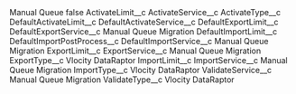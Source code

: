<?xml version="1.0" encoding="UTF-8"?>
<CustomMetadata xmlns="http://soap.sforce.com/2006/04/metadata" xmlns:xsi="http://www.w3.org/2001/XMLSchema-instance" xmlns:xsd="http://www.w3.org/2001/XMLSchema">
    <label>Manual Queue</label>
    <protected>false</protected>
    <values>
        <field>ActivateLimit__c</field>
        <value xsi:nil="true"/>
    </values>
    <values>
        <field>ActivateService__c</field>
        <value xsi:nil="true"/>
    </values>
    <values>
        <field>ActivateType__c</field>
        <value xsi:nil="true"/>
    </values>
    <values>
        <field>DefaultActivateLimit__c</field>
        <value xsi:nil="true"/>
    </values>
    <values>
        <field>DefaultActivateService__c</field>
        <value xsi:nil="true"/>
    </values>
    <values>
        <field>DefaultExportLimit__c</field>
        <value xsi:nil="true"/>
    </values>
    <values>
        <field>DefaultExportService__c</field>
        <value xsi:type="xsd:string">Manual Queue Migration</value>
    </values>
    <values>
        <field>DefaultImportLimit__c</field>
        <value xsi:nil="true"/>
    </values>
    <values>
        <field>DefaultImportPostProcess__c</field>
        <value xsi:nil="true"/>
    </values>
    <values>
        <field>DefaultImportService__c</field>
        <value xsi:type="xsd:string">Manual Queue Migration</value>
    </values>
    <values>
        <field>ExportLimit__c</field>
        <value xsi:nil="true"/>
    </values>
    <values>
        <field>ExportService__c</field>
        <value xsi:type="xsd:string">Manual Queue Migration</value>
    </values>
    <values>
        <field>ExportType__c</field>
        <value xsi:type="xsd:string">Vlocity DataRaptor</value>
    </values>
    <values>
        <field>ImportLimit__c</field>
        <value xsi:nil="true"/>
    </values>
    <values>
        <field>ImportService__c</field>
        <value xsi:type="xsd:string">Manual Queue Migration</value>
    </values>
    <values>
        <field>ImportType__c</field>
        <value xsi:type="xsd:string">Vlocity DataRaptor</value>
    </values>
    <values>
        <field>ValidateService__c</field>
        <value xsi:type="xsd:string">Manual Queue Migration</value>
    </values>
    <values>
        <field>ValidateType__c</field>
        <value xsi:type="xsd:string">Vlocity DataRaptor</value>
    </values>
</CustomMetadata>
